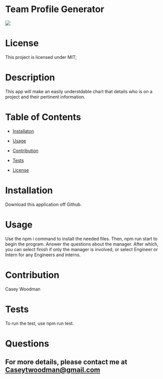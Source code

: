 # Team Profile Generator

  <img src="https://img.shields.io/badge/license-MIT-blue.svg">
   
  
  # License 
  
  This project is licensed under MIT;
  
  # Description
  This app will make an easily understdable chart that details who is on a project and their pertinent information.
  
  # Table of Contents
   * [Installaton](#installation)
   * [Usage](#usage)
   * [Contribution](#contribution)
   * [Tests](#tests)
  
  * [License](#license)

# Installation

Download this application off Github.

# Usage

Use the npm i command to install the needed files. Then, npm run start to begin the program. Answer the questions about the manager. After which, you can select finish if only the manager is involved, or select Engineer or Intern for any Engineers and interns.

# Contribution

Casey Woodman

# Tests

To run the test, use npm run test.

# Questions

## For more details, please contact me at Caseytwoodman@gmail.com

